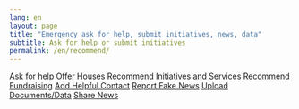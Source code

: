 ```yaml
---
lang: en
layout: page
title: "Emergency ask for help, submit initiatives, news, data"
subtitle: Ask for help or submit initiatives
permalink: /en/recommend/
---
```


<div class="offset-md-3 col-md-6">
  <a class="btn btn-success btn-lg btn-block btn-form" href="/forms/segnala_help_page">Ask for help</a>
  <a class="btn btn-success btn-lg btn-block btn-form" href="/forms/segnala_houses_page">Offer Houses</a>
  <a class="btn btn-outline-dark btn-lg btn-block btn-form " href="/forms/segnala_services_page">Recommend Initiatives and Services</a>
  <a class="btn btn-outline-dark btn-lg btn-block btn-form " href="/forms/segnala_fund_page">Recommend Fundraising</a>
  <a class="btn btn-outline-dark btn-lg btn-block btn-form" href="/forms/segnala_contact_page">Add Helpful Contact</a>
  <a class="btn btn-outline-dark btn-lg btn-block btn-form" href="/forms/segnala_fakenews_page">Report Fake News</a>
  <a class="btn btn-outline-dark btn-lg btn-block btn-form" href="/forms/segnala_document_data_page">Upload Documents/Data</a>
  <a class="btn btn-outline-dark btn-lg btn-block btn-form" href="/forms/segnala_news_page">Share News</a>
</div>

